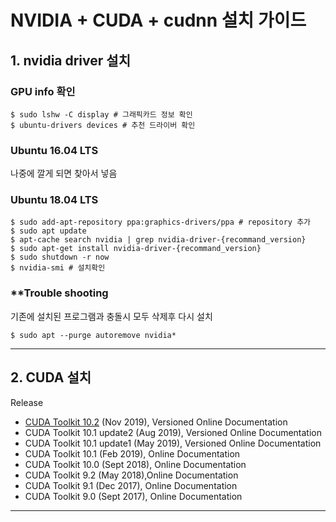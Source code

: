 
# NVIDIA + CUDA + cudnn 설치 가이드



## 1. nvidia driver 설치 

  ### GPU info 확인
  ```
  $ sudo lshw -C display # 그래픽카드 정보 확인
  $ ubuntu-drivers devices # 추천 드라이버 확인
  ```
  ### Ubuntu 16.04 LTS 
  나중에 깔게 되면 찾아서 넣음
  
  
  

  ### Ubuntu 18.04 LTS 
  ```
  $ sudo add-apt-repository ppa:graphics-drivers/ppa # repository 추가
  $ sudo apt update
  $ apt-cache search nvidia | grep nvidia-driver-{recommand_version}
  $ sudo apt-get install nvidia-driver-{recommand_version}
  $ sudo shutdown -r now
  $ nvidia-smi # 설치확인
  ```

  ### **Trouble shooting
  기존에 설치된 프로그램과 충돌시 모두 삭제후 다시 설치
  ```
  $ sudo apt --purge autoremove nvidia*
  ```
---

## 2. CUDA 설치
  Release
  * [CUDA Toolkit 10.2](https://developer.nvidia.com/cuda-downloads) (Nov 2019), Versioned Online Documentation
  * CUDA Toolkit 10.1 update2 (Aug 2019), Versioned Online Documentation
  * CUDA Toolkit 10.1 update1 (May 2019), Versioned Online Documentation
  * CUDA Toolkit 10.1 (Feb 2019), Online Documentation
  * CUDA Toolkit 10.0 (Sept 2018), Online Documentation
  * CUDA Toolkit 9.2 (May 2018),Online Documentation
  * CUDA Toolkit 9.1 (Dec 2017), Online Documentation
  * CUDA Toolkit 9.0 (Sept 2017), Online Documentation


---
